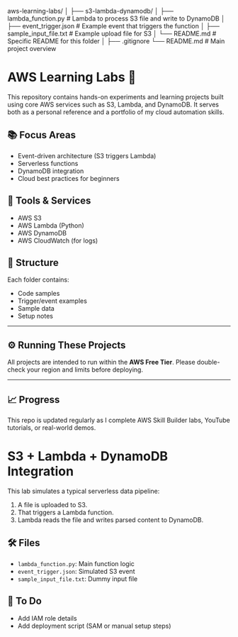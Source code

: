 aws-learning-labs/
│
├── s3-lambda-dynamodb/
│   ├── lambda_function.py          # Lambda to process S3 file and write to DynamoDB
│   ├── event_trigger.json          # Example event that triggers the function
│   ├── sample_input_file.txt       # Example upload file for S3
│   └── README.md                   # Specific README for this folder
│
├── .gitignore
└── README.md                       # Main project overview


# AWS Learning Labs 🚀

This repository contains hands-on experiments and learning projects built using core AWS services such as S3, Lambda, and DynamoDB. It serves both as a personal reference and a portfolio of my cloud automation skills.

## 📚 Focus Areas
- Event-driven architecture (S3 triggers Lambda)
- Serverless functions
- DynamoDB integration
- Cloud best practices for beginners

## 🧰 Tools & Services
- AWS S3
- AWS Lambda (Python)
- AWS DynamoDB
- AWS CloudWatch (for logs)

## 📂 Structure
Each folder contains:
- Code samples
- Trigger/event examples
- Sample data
- Setup notes

---

## ⚙️ Running These Projects
All projects are intended to run within the **AWS Free Tier**. Please double-check your region and limits before deploying.

---

## 📈 Progress
This repo is updated regularly as I complete AWS Skill Builder labs, YouTube tutorials, or real-world demos.

# S3 + Lambda + DynamoDB Integration

This lab simulates a typical serverless data pipeline:
1. A file is uploaded to S3.
2. That triggers a Lambda function.
3. Lambda reads the file and writes parsed content to DynamoDB.

## 🛠️ Files
- `lambda_function.py`: Main function logic
- `event_trigger.json`: Simulated S3 event
- `sample_input_file.txt`: Dummy input file

## 🔧 To Do
- Add IAM role details
- Add deployment script (SAM or manual setup steps)
